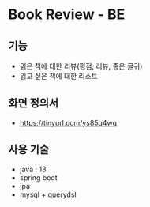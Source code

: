 # Book Review - BE

## 기능
- 읽은 책에 대한 리뷰(평점, 리뷰, 좋은 글귀)
- 읽고 싶은 책에 대한 리스트

## 화면 정의서
- https://tinyurl.com/ys85q4wq

## 사용 기술
- java : 13
- spring boot
- jpa
- mysql + querydsl
